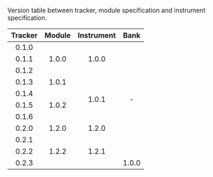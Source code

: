 Version table between tracker, module specification and instrument specification.

<table style="text-align: center;">
  <thead>
    <th>Tracker</th>
    <th>Module</th>
    <th>Instrument</th>
    <th>Bank</th>
  </thead>
  <tbody>
    <tr>
      <td>0.1.0</td><td rowspan=3>1.0.0</td><td rowspan=3>1.0.0</td><td rowspan=10>-</td>
    </tr>
    <tr>
      <td>0.1.1</td>
    </tr>
    <tr>
      <td>0.1.2</td>
    </tr>
    <tr>
      <td>0.1.3</td><td>1.0.1</td><td rowspan=4>1.0.1</td>
    </tr>
    <tr>
      <td>0.1.4</td><td rowspan=3>1.0.2</td>
    </tr>
    <tr>
      <td>0.1.5</td>
    </tr>
    <tr>
      <td>0.1.6</td>
    </tr>
    <tr>
      <td>0.2.0</td><td>1.2.0</td><td>1.2.0</td>
    </tr>
    <tr>
      <td>0.2.1</td><td rowspan=3>1.2.2</td><td rowspan=3>1.2.1</td>
    </tr>
    <tr>
      <td>0.2.2</td>
    </tr>
    <tr>
      <td>0.2.3</td><td>1.0.0</td>
    </tr>
  </tbody>
</table>
